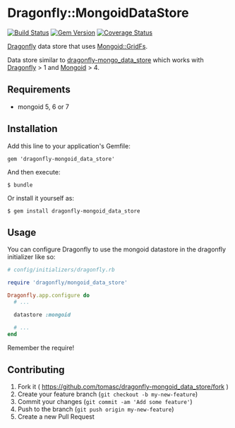 # Dragonfly::MongoidDataStore

[![Build Status](https://travis-ci.org/tomasc/dragonfly-mongoid_data_store.svg)](https://travis-ci.org/tomasc/dragonfly-mongoid_data_store) [![Gem Version](https://badge.fury.io/rb/dragonfly-mongoid_data_store.svg)](http://badge.fury.io/rb/dragonfly-mongoid_data_store) [![Coverage Status](https://img.shields.io/coveralls/tomasc/dragonfly-mongoid_data_store.svg)](https://coveralls.io/r/tomasc/dragonfly-mongoid_data_store)

[Dragonfly](https://github.com/markevans/dragonfly) data store that uses [Mongoid::GridFs](https://github.com/ahoward/mongoid-grid_fs).

Data store similar to [dragonfly-mongo_data_store](https://github.com/markevans/dragonfly-mongo_data_store) which works with [Dragonfly](https://github.com/markevans/dragonfly) > 1 and [Mongoid](https://github.com/mongoid/mongoid) > 4.

## Requirements

* mongoid 5, 6 or 7

## Installation

Add this line to your application's Gemfile:

    gem 'dragonfly-mongoid_data_store'

And then execute:

    $ bundle

Or install it yourself as:

    $ gem install dragonfly-mongoid_data_store

## Usage

You can configure Dragonfly to use the mongoid datastore in the dragonfly initializer like so:

```ruby
# config/initializers/dragonfly.rb

require 'dragonfly/mongoid_data_store'

Dragonfly.app.configure do
  # ...

  datastore :mongoid

  # ...
end
```

Remember the require!

## Contributing

1. Fork it ( https://github.com/tomasc/dragonfly-mongoid_data_store/fork )
2. Create your feature branch (`git checkout -b my-new-feature`)
3. Commit your changes (`git commit -am 'Add some feature'`)
4. Push to the branch (`git push origin my-new-feature`)
5. Create a new Pull Request
